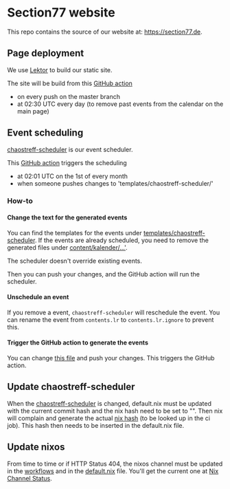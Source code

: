 # Section77 website

This repo contains the source of our website at: https://section77.de.


## Page deployment

We use [Lektor](https://www.getlektor.com/) to build our static site.

The site will be build from this [GitHub action](https://github.com/section77/website/blob/master/.github/workflows/gh-pages.yml)

  - on every push on the master branch
  - at 02:30 UTC every day (to remove past events from the calendar on the main page)


## Event scheduling

[chaostreff-scheduler](https://github.com/section77/chaostreff-scheduler) is our event scheduler.

This [GitHub action](https://github.com/section77/website/blob/master/.github/workflows/schedule.yml) triggers the scheduling

  - at 02:01 UTC on the 1st of every month
  - when someone pushes changes to 'templates/chaostreff-scheduler/'

### How-to

#### Change the text for the generated events

You can find the templates for the events under [templates/chaostreff-scheduler](https://github.com/section77/website/tree/master/templates/chaostreff-scheduler).
If the events are already scheduled, you need to remove the generated files under [content/kalender/...'](https://github.com/section77/website/tree/master/content/kalender).

The scheduler doesn't override existing events.

Then you can push your changes, and the GitHub action will run the scheduler.


#### Unschedule an event

If you remove a event, `chaostreff-scheduler` will reschedule the event. You can rename the event
from `contents.lr` to `contents.lr.ignore` to prevent this.


#### Trigger the GitHub action to generate the events

You can change [this file](https://github.com/section77/website/blob/master/templates/chaostreff-scheduler/trigger-scheduler.txt) and
push your changes. This triggers the GitHub action.

## Update chaostreff-scheduler
When the [chaostreff-scheduler](https://github.com/section77/chaostreff-scheduler) is changed, default.nix must be updated with the current commit hash and the nix hash need to be set to "". Then nix will complain and generate the actual [nix hash](https://nixos.wiki/wiki/Nix_Hash) (to be looked up in the ci job). This hash then needs to be inserted in the default.nix file.

## Update nixos
From time to time or if HTTP Status 404, the nixos channel must be updated in the [workflows](.github/workflows/) and in the [default.nix](default.nix) file.
You'll get the current one at [Nix Channel Status](https://status.nixos.org).
